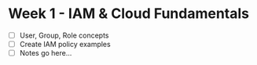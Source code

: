 # Week 1 - IAM & Cloud Fundamentals

- [ ] User, Group, Role concepts
- [ ] Create IAM policy examples
- [ ] Notes go here...